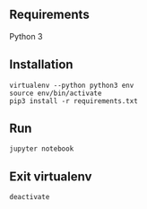 
## Requirements
Python 3

## Installation
```
virtualenv --python python3 env
source env/bin/activate
pip3 install -r requirements.txt
```

## Run
``` 
jupyter notebook
```

## Exit virtualenv
``` 
deactivate
```
